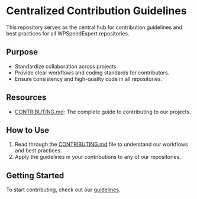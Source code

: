 # Centralized Contribution Guidelines

This repository serves as the central hub for contribution guidelines and best practices for all WPSpeedExpert repositories.

## Purpose
- Standardize collaboration across projects.
- Provide clear workflows and coding standards for contributors.
- Ensure consistency and high-quality code in all repositories.

## Resources
- [CONTRIBUTING.md](https://github.com/WPSpeedExpert/contributing/blob/main/CONTRIBUTING.md): The complete guide to contributing to our projects.

## How to Use
1. Read through the [CONTRIBUTING.md](https://github.com/WPSpeedExpert/contributing/blob/main/CONTRIBUTING.md) file to understand our workflows and best practices.
2. Apply the guidelines in your contributions to any of our repositories.

## Getting Started
To start contributing, check out our [guidelines](https://github.com/WPSpeedExpert/contributing/blob/main/CONTRIBUTING.md).
